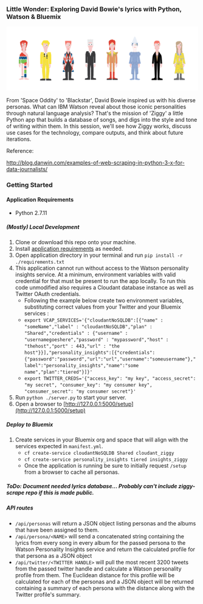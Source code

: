 ### Little Wonder: Exploring David Bowie's lyrics with Python, Watson & Bluemix
 
![concept](illustrations/bowie-hi.png) 
 
From 'Space Oddity' to 'Blackstar', David Bowie inspired us with his diverse personas. What can IBM Watson reveal about those iconic personalities through natural language analysis? That's the mission of 'Ziggy' a little Python app that builds a database of songs, and digs into the style and tone of writing within them. In this session, we'll see how Ziggy works, discuss use cases for the technology, compare outputs, and think about future iterations.

Reference:

http://blog.danwin.com/examples-of-web-scraping-in-python-3-x-for-data-journalists/

### Getting Started

#### Application Requirements
* Python 2.7.11

##### (Mostly) Local Development

1. Clone or download this repo onto your machine.
1. Install [application requirements](application-requirements) as needed.
1. Open application directory in your terminal and run
    `pip install -r ./requirements.txt`
1. This application cannot run without access to the Watson personality insights service.  At a minimum, environment variables with valid credential for that must be present to run the app locally.  To run this code unmodified also requires a Cloudant database instance as well as Twitter OAuth credentials.
    * Following the example below create two environment variables, substituting correct values from your Twitter and your Bluemix services :
    * `export VCAP_SERVICES='{"cloudantNoSQLDB":[{"name" : "someName","label" : "cloudantNoSQLDB","plan" : "Shared","credentials" : {"username" : "usernamegoeshere","password" : "mypassword","host" : "thehost","port" : 443,"url" : "the host"}}],"personality_insights":[{"credentials":{"password":"password","url":"url","username":"someusername"},"label":"personality_insights","name":"some name","plan":"tiered"}]}'`
    * `export TWITTER_CREDS='{"access_key": "my key", "access_secret": "my secret", "consumer_key": "my consumer key", "consumer_secret": "my consumer secret"}'`
1. Run `python ./server.py` to start your server.
1. Open a browser to [http://127.0.0.1:5000/setup](http://127.0.0.1:5000/setup)

##### Deploy to Bluemix

1. Create services in your Bluemix org and space that will align with the services expected in `manifest.yml`.
    * `cf create-service cloudantNoSQLDB Shared cloudant_ziggy`
    * `cf create-service personality_insights tiered insights_ziggy`
    * Once the application is running be sure to initially request `/setup` from a browser to cache all personas.

##### ToDo: Document needed lyrics database...  Probably can't include ziggy-scrape repo if this is made public.



##### API routes

*  `/api/personas`  will return a JSON object listing personas and the albums that have been assigned to them.
*  `/api/persona/<NAME>` will send a concatenated string containing the lyrics from every song in every album for the passed persona to the Watson Personality Insights service and return the calculated profile for that persona as a JSON object
* `/api/twitter/<TWITTER HANDLE>` will pull the most recent 3200 tweets from the passed twitter handle and calculate a Watson personality profile from them.  The Euclidean distance for this profile will be calculated for each of the personas and a JSON object will be returned containing a summary of each persona with the distance along with the Twitter profile's summary.

